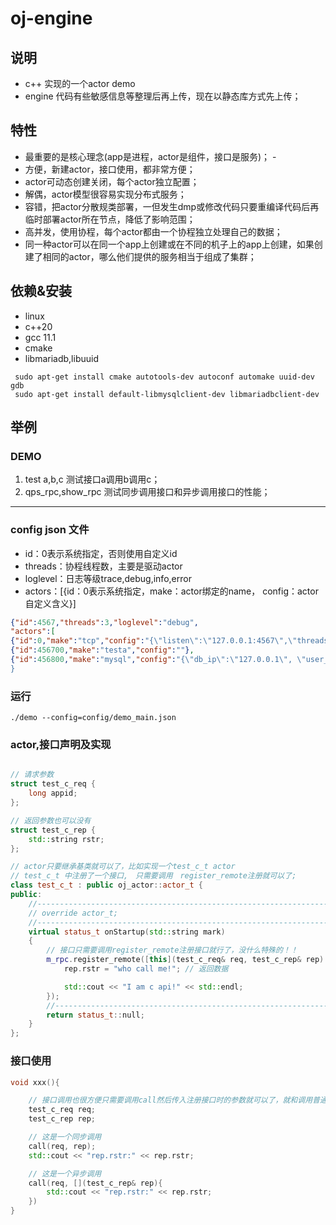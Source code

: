 # oj-engine

## 说明
  - c++ 实现的一个actor demo
  - engine 代码有些敏感信息等整理后再上传，现在以静态库方式先上传；

## 特性
  - 最重要的是核心理念(app是进程，actor是组件，接口是服务)；  - 
  - 方便，新建actor，接口使用，都非常方便；
  - actor可动态创建关闭，每个actor独立配置；
  - 解偶，actor模型很容易实现分布式服务；
  - 容错，把actor分散规类部署，一但发生dmp或修改代码只要重编译代码后再临时部署actor所在节点，降低了影响范围；
  - 高并发，使用协程，每个actor都由一个协程独立处理自己的数据；
  - 同一种actor可以在同一个app上创建或在不同的机子上的app上创建，如果创建了相同的actor，哪么他们提供的服务相当于组成了集群；

## 依赖&安装
  - linux
  - c++20
  - gcc 11.1
  - cmake
  - libmariadb,libuuid

```shell
 sudo apt-get install cmake autotools-dev autoconf automake uuid-dev gdb
 sudo apt-get install default-libmysqlclient-dev libmariadbclient-dev
```


## 举例
### DEMO
1. test a,b,c 测试接口a调用b调用c；
2. qps_rpc,show_rpc 测试同步调用接口和异步调用接口的性能；
---

### config json 文件
- id：0表示系统指定，否则使用自定义id
- threads：协程线程数，主要是驱动actor
- loglevel：日志等级trace,debug,info,error
- actors：[{id：0表示系统指定，make：actor绑定的name， config：actor自定义含义}]
```json
{"id":4567,"threads":3,"loglevel":"debug",
"actors":[
{"id":0,"make":"tcp","config":"{\"listen\":\"127.0.0.1:4567\",\"threads\":2}"},
{"id":456700,"make":"testa","config":""},
{"id":456800,"make":"mysql","config":"{\"db_ip\":\"127.0.0.1\", \"user_name\":\"xx\", \"pwd\":\"xxx\", \"db_name\":\"app\"}]
}
```

### 运行
```
./demo --config=config/demo_main.json
```

### actor,接口声明及实现
```c++

// 请求参数
struct test_c_req {
    long appid;
};

// 返回参数也可以没有
struct test_c_rep {
    std::string rstr;
};

// actor只要继承基类就可以了，比如实现一个test_c_t actor
// test_c_t 中注册了一个接口,　只需要调用　register_remote注册就可以了;
class test_c_t : public oj_actor::actor_t {
public:
    //-----------------------------------------------------------------------------
    // override actor_t;
    //-----------------------------------------------------------------------------
    virtual status_t onStartup(std::string mark)
    {
        // 接口只需要调用register_remote注册接口就行了，没什么特殊的！！
        m_rpc.register_remote([this](test_c_req& req, test_c_rep& rep) {
            rep.rstr = "who call me!"; // 返回数据

            std::cout << "I am c api!" << std::endl;
        });
        //-----------------------------------------------------------------------------
        return status_t::null;
    }
};

```

### 接口使用
```c++
void xxx(){

    // 接口调用也很方便只需要调用call然后传入注册接口时的参数就可以了，就和调用普通函数一样!!
    test_c_req req;
    test_c_rep rep;

    // 这是一个同步调用
    call(req, rep); 
    std::cout << "rep.rstr:" << rep.rstr;

    // 这是一个异步调用
    call(req, [](test_c_rep& rep){
        std::cout << "rep.rstr:" << rep.rstr;
    })
}

```


















